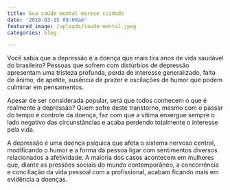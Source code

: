 ```yaml
---
title: Sua saúde mental merece cuidado
date: '2018-03-15 09:00am'
featured_image: /uploads/saude-mental.jpeg
categories: blog

---
```

Você sabia que a depressão é a doença que mais tira anos de vida saudável do brasileiro? Pessoas que sofrem com distúrbios de depressão apresentam uma tristeza profunda, perda de interesse generalizado, falta de ânimo, de apetite, ausência de prazer e oscilações de humor que podem culminar em pensamentos.

Apesar de ser considerada popular, será que todos conhecem o que é realmente a depressão? Quem sofre deste transtorno, mesmo com o passar do tempo e controle da doença, faz com que a vítima enxergue sempre o lado negativo das circunstâncias e acaba perdendo totalmente o interesse pela vida.  

A depressão é uma doença psíquica que afeta o sistema nervoso central, modificando o humor e a forma da pessoa ligar com sentimentos diversos relacionados a afetividade. A maioria dos casos acontecem em mulheres que, diante as pressões sociais do mundo contemporâneo, a concorrência e conciliação da vida pessoal com a profissional, acabam ficando mais em evidência a doenças.
